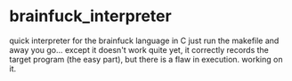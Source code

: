 # brainfuck_interpreter
quick interpreter for the brainfuck language in C
just run the makefile and away you go...
except it doesn't work quite yet, it correctly records the target program (the easy part), but there is a flaw in execution.
working on it.
